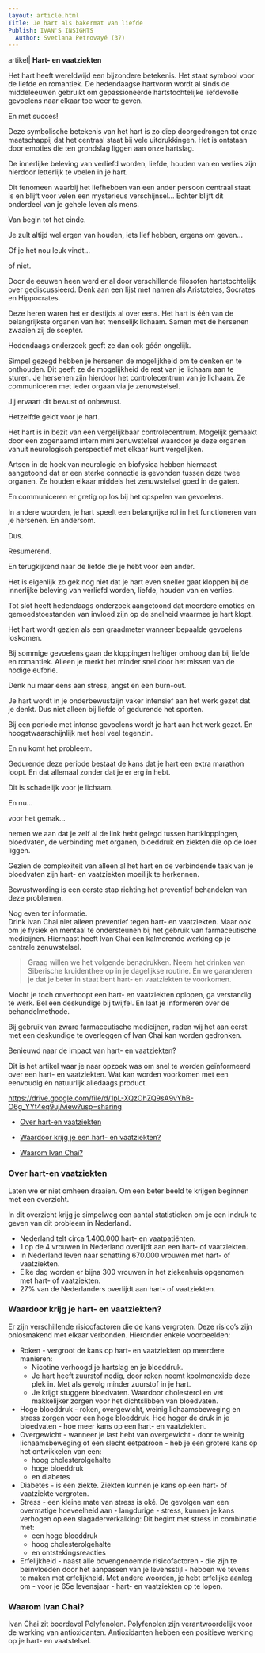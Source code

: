 ```yaml
---
layout: article.html
Title: Je hart als bakermat van liefde 
Publish: IVAN'S INSIGHTS
  Author: Svetlana Petrovayé (37)
---
```

artikel| **Hart- en vaatziekten**

Het hart heeft wereldwijd een bijzondere betekenis. Het staat symbool voor de liefde en romantiek. De hedendaagse hartvorm wordt al sinds de middeleeuwen gebruikt om gepassioneerde hartstochtelijke liefdevolle gevoelens naar elkaar toe weer te geven. 

En met succes!

Deze symbolische betekenis van het hart is zo diep doorgedrongen tot onze maatschappij dat het centraal staat bij vele uitdrukkingen. Het is ontstaan door emoties die ten grondslag liggen aan onze hartslag. 

De innerlijke beleving van verliefd worden, liefde, houden van en verlies zijn hierdoor letterlijk te voelen in je hart. 

Dit fenomeen waarbij het liefhebben van een ander persoon centraal staat is en blijft voor velen een mysterieus verschijnsel... Echter blijft dit onderdeel van je gehele leven als mens. 

Van begin tot het einde. 

Je zult altijd wel ergen van houden, iets lief hebben, ergens om geven...

Of je het nou leuk vindt...

of niet. 

Door de eeuwen heen werd er al door verschillende filosofen hartstochtelijk over gediscussieerd. Denk aan een lijst met namen als Aristoteles, Socrates en Hippocrates. 

Deze heren waren het er destijds al over eens. Het hart is één van de belangrijkste organen van het menselijk lichaam. Samen met de hersenen zwaaien zij de scepter. 

Hedendaags onderzoek geeft ze dan ook géén ongelijk. 

Simpel gezegd hebben je hersenen de mogelijkheid om te denken en te onthouden. Dit geeft ze de mogelijkheid de rest van je lichaam aan te sturen. Je hersenen zijn hierdoor het controlecentrum van je lichaam. Ze communiceren met ieder orgaan via je zenuwstelsel. 

Jij ervaart dit bewust of onbewust. 

Hetzelfde geldt voor je hart.

Het hart is in bezit van een vergelijkbaar controlecentrum. Mogelijk gemaakt door een zogenaamd intern mini zenuwstelsel waardoor je deze organen vanuit neurologisch perspectief met elkaar kunt vergelijken. 

Artsen in de hoek van neurologie en biofysica hebben hiernaast aangetoond dat er een sterke connectie is gevonden tussen deze twee organen. Ze houden elkaar middels het zenuwstelsel goed in de gaten. 

En communiceren er gretig op los bij het opspelen van gevoelens. 

In andere woorden, je hart speelt een belangrijke rol in het functioneren van je hersenen. En andersom. 

Dus. 

Resumerend.

En terugkijkend naar de liefde die je hebt voor een ander. 

Het is eigenlijk zo gek nog niet dat je hart even sneller gaat kloppen bij de innerlijke beleving van verliefd worden, liefde, houden van en verlies.

Tot slot heeft hedendaags onderzoek aangetoond dat meerdere emoties en gemoedstoestanden van invloed zijn op de snelheid waarmee je hart klopt.

Het hart wordt gezien als een graadmeter wanneer bepaalde gevoelens loskomen. 

Bij sommige gevoelens gaan de kloppingen heftiger omhoog dan bij liefde en romantiek. Alleen je merkt het minder snel door het missen van de nodige euforie. 

Denk nu maar eens aan stress, angst en een burn-out.

Je hart wordt in je onderbewustzijn vaker intensief aan het werk gezet dat je denkt. Dus niet alleen bij liefde of gedurende het sporten.

Bij een periode met intense gevoelens wordt je hart aan het werk gezet. En hoogstwaarschijnlijk met heel veel tegenzin.

En nu komt het probleem. 

Gedurende deze periode bestaat de kans dat je hart een extra marathon loopt. En dat allemaal zonder dat je er erg in hebt.

Dit is schadelijk voor je lichaam.

En nu... 

voor het gemak...

nemen we aan dat je zelf al de link hebt gelegd tussen hartkloppingen, bloedvaten, de verbinding met organen, bloeddruk en ziekten die op de loer liggen. 
 
Gezien de complexiteit van alleen al het hart en de verbindende taak van je bloedvaten zijn hart- en vaatziekten moeilijk te herkennen.

Bewustwording is een eerste stap richting het preventief behandelen van deze problemen.

Nog even ter informatie. <br>
Drink Ivan Chai niet alleen preventief tegen hart- en vaatziekten. Maar ook om je fysiek en mentaal te ondersteunen bij het gebruik van farmaceutische medicijnen. Hiernaast heeft Ivan Chai een kalmerende werking op je centrale zenuwstelsel. 

> Graag willen we het volgende benadrukken. Neem het drinken van Siberische kruidenthee op in je dagelijkse routine. En we garanderen je dat je beter in staat bent hart- en vaatziekten te voorkomen.

Mocht je toch onverhoopt een hart- en vaatziekten oplopen, ga verstandig te werk. Bel een deskundige bij twijfel. En laat je informeren over de behandelmethode.

Bij gebruik van zware farmaceutische medicijnen, raden wij het aan eerst met een deskundige te overleggen of Ivan Chai kan worden gedronken.

Benieuwd naar de impact van hart- en vaatziekten?

Dit is het artikel waar je naar opzoek was om snel te worden geïnformeerd over een hart- en vaatziekten. Wat kan worden voorkomen met een eenvoudig én natuurlijk alledaags product.

https://drive.google.com/file/d/1pL-XQzOhZQ9sA9vYbB-O6g_YYt4eq9uj/view?usp=sharing

* [Over hart-en vaatziekten](#over-hart-en-vaatziekten)

* [Waardoor krijg je een hart- en vaatziekten?](#Waardoor-krijg-je-een-hart-en-vaatziekten)

* [Waarom Ivan Chai?](#waarom-ivan-chai)

### Over hart-en vaatziekten
Laten we er niet omheen draaien. Om een beter beeld te krijgen beginnen met een overzicht. 

In dit overzicht krijg je simpelweg een aantal statistieken om je een indruk te geven van dit probleem in Nederland.

* Nederland telt circa 1.400.000 hart- en vaatpatiënten.
* 1 op de 4 vrouwen in Nederland overlijdt aan een hart- of vaatziekten.
* In Nederland leven naar schatting 670.000 vrouwen met hart- of vaatziekten.
* Elke dag worden er bijna 300 vrouwen in het ziekenhuis opgenomen met hart- of vaatziekten.
* 27% van de Nederlanders overlijdt aan hart- of vaatziekten.

### Waardoor krijg je hart- en vaatziekten?
Er zijn verschillende risicofactoren die de kans vergroten. Deze risico’s zijn onlosmakend met elkaar verbonden. Hieronder enkele voorbeelden:
* Roken - vergroot de kans op hart- en vaatziekten op meerdere manieren:
  - Nicotine verhoogd je hartslag en je bloeddruk.
  - Je hart heeft zuurstof nodig, door roken neemt koolmonoxide deze plek in. Met als gevolg minder zuurstof in je hart.
  - Je krijgt stuggere bloedvaten. Waardoor cholesterol en vet makkelijker zorgen voor het dichtslibben van bloedvaten.
* Hoge bloeddruk - roken, overgewicht, weinig lichaamsbeweging en stress zorgen voor een hoge bloeddruk. Hoe hoger de druk in je bloedvaten - hoe meer kans op een hart- en vaatziekten.
* Overgewicht - wanneer je last hebt van overgewicht - door te weinig lichaamsbeweging of een slecht eetpatroon - heb je een grotere kans op het ontwikkelen van een:
  - hoog cholesterolgehalte
  - hoge bloeddruk
  - en diabetes
* Diabetes - is een ziekte. Ziekten kunnen je kans op een hart- of vaatziekte vergroten.
* Stress - een kleine mate van stress is oké. De gevolgen van een overmatige hoeveelheid aan - langdurige - stress, kunnen je kans verhogen op een slagaderverkalking:
Dit begint met stress in combinatie met:
  - een hoge bloeddruk
  - hoog cholesterolgehalte
  - en ontstekingsreacties <br>
* Erfelijkheid - naast alle bovengenoemde risicofactoren - die zijn te beïnvloeden door het aanpassen van je levensstijl - hebben we tevens te maken met erfelijkheid. Met andere woorden, je hebt erfelijke aanleg om - voor je 65e levensjaar - hart- en vaatziekten op te lopen.

### Waarom Ivan Chai?

Ivan Chai zit boordevol Polyfenolen. Polyfenolen zijn verantwoordelijk voor de werking van antioxidanten. Antioxidanten hebben een positieve werking op je hart- en vaatstelsel.
